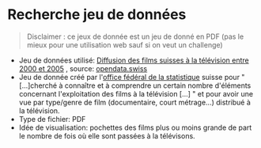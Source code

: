 # Recherche jeu de données

> Disclaimer : ce jeux de donnée est un jeu de donné en PDF (pas le mieux pour une utilisation web sauf si on veut un challenge)

- Jeu de données utilisé:  [Diffusion des films suisses à la télévision entre 2000 et 2005](https://opendata.swiss/fr/dataset/ausstrahlung-von-schweizer-filmen-am-fernsehen-2000-2005) , source: [opendata.swiss](https://opendata.swiss/fr)
- Jeu de donnée créé par l'[office fédéral de la statistique](https://opendata.swiss/fr/organization/bundesamt-fur-statistik-bfs) suisse pour "[...]cherché à connaître et à comprendre un certain nombre d'éléments concernant l'exploitation des films à la télévision [...] " et pour avoir une vue par type/genre de film (documentaire, court métrage...) distribué à la télévision.
- Type de fichier: PDF
- Idée de visualisation: pochettes des films plus ou moins grande de part le nombre de fois où elle sont passées à la télévisons. 





